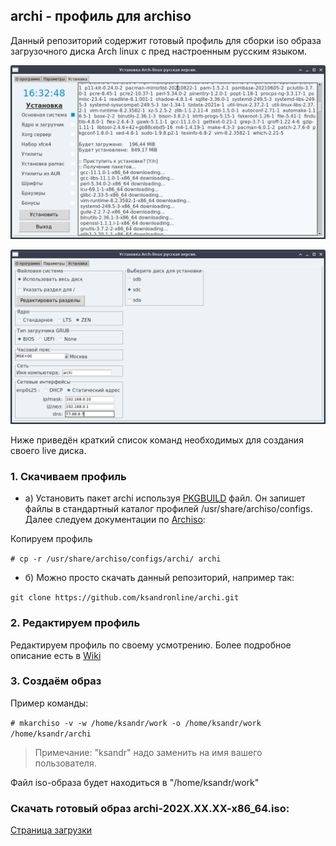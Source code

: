 ## archi - профиль для archiso

Данный репозиторий содержит готовый профиль для сборки iso образа загрузочного диска Arch linux с пред настроенным русским языком.

![image](https://raw.githubusercontent.com/ksandronline/archi/main/screenshot-0.png)

![image](https://raw.githubusercontent.com/ksandronline/archi/main/screenshot-1.png)

Ниже приведён краткий список команд необходимых для создания своего live диска.

### 1. Скачиваем профиль

* а) Установить пакет archi используя [PKGBUILD](http://archi.ksandr.online/downloads/) файл.
Он запишет файлы в стандартный каталог профилей /usr/share/archiso/configs. Далее следуем документации по [Archiso](https://wiki.archlinux.org/title/Archiso_(%D0%A0%D1%83%D1%81%D1%81%D0%BA%D0%B8%D0%B9)):

Копируем профиль

`# cp -r /usr/share/archiso/configs/archi/ archi`

* б) Можно просто скачать данный репозиторий, например так:

`git clone https://github.com/ksandronline/archi.git`

### 2. Редактируем профиль
Редактируем профиль по своему усмотрению.
Более подробное описание есть в [Wiki](https://github.com/ksandronline/archi/wiki)

### 3. Создаём образ

Пример команды:

`# mkarchiso -v -w /home/ksandr/work -o /home/ksandr/work /home/ksandr/archi`
> Примечание: "ksandr" надо заменить на имя вашего пользователя.

Файл iso-образа будет находиться в "/home/ksandr/work"



### Скачать готовый образ archi-202X.XX.XX-x86_64.iso:
[Страница загрузки](http://archi.ksandr.online/downloads/)